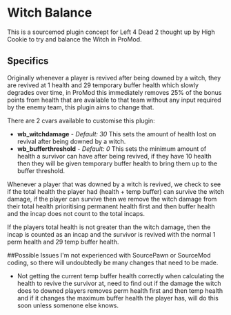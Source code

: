 # Witch Balance
This is a sourcemod plugin concept for Left 4 Dead 2 thought up by High Cookie to try and balance the Witch in ProMod.

## Specifics
Originally whenever a player is revived after being downed by a witch, they are revived at 1 health and 29 temporary buffer health which slowly degrades over time, in ProMod this immediately removes 25% of the bonus points from health that are available to that team without any input required by the enemy team, this plugin aims to change that.

There are 2 cvars available to customise this plugin:
* **wb_witchdamage** - *Default: 30* This sets the amount of health lost on revival after being downed by a witch.
* **wb_bufferthreshold** - *Default: 0* This sets the minimum amount of health a survivor can have after being revived, if they have 10 health then they will be given temporary buffer health to bring them up to the buffer threshold.

Whenever a player that was downed by a witch is revived, we check to see if the total health the player had (health + temp buffer) can survive the witch damage, if the player can survive then we remove the witch damage from their total health prioritising permanent health first and then buffer health and the incap does not count to the total incaps.

If the players total health is not greater than the witch damage, then the incap is counted as an incap and the survivor is revived with the normal 1 perm health and 29 temp buffer health.

##Possible Issues
I'm not experienced with SourcePawn or SourceMod coding, so there will undoubtedly be many changes that need to be made.

* Not getting the current temp buffer health correctly when calculating the health to revive the survivor at, need to find out if the damage the witch does to downed players removes perm health first and then temp health and if it changes the maximum buffer health the player has, will do this soon unless somenone else knows.
